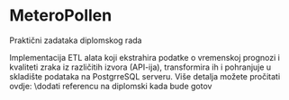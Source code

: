 # MeteroPollen
Praktični zadataka diplomskog rada

Implementacija ETL alata koji ekstrahira podatke o vremenskoj prognozi i kvaliteti zraka iz različitih izvora (API-ija), transformira ih i pohranjuje u skladište podataka na PostgrreSQL serveru. 
Više detalja možete pročitati ovdje: \dodati referencu na diplomski kada bude gotov
